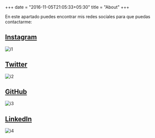 +++
date = "2016-11-05T21:05:33+05:30"
title = "About"
+++

En este apartado puedes encontrar mis redes sociales para que puedas contactarme:

## [Instagram](https://www.instagram.com/ulises_ornelasr/)

![i1](https://user-images.githubusercontent.com/99143567/175183116-d1b51871-c691-43cd-bae2-536d1d6c0c59.png)

## [Twitter](https://twitter.com/UlisesOrnelass)

![i2](https://user-images.githubusercontent.com/99143567/175183127-09bb1974-67e7-49e9-9d98-a7b9339e9a9b.png)

## [GitHub](https://github.com/UlisesOrnelasR)

![i3](https://user-images.githubusercontent.com/99143567/175183138-ea15fec7-d633-4f43-b0f0-0fdc5cf2e1c7.JPG)

## [LinkedIn](https://www.linkedin.com/in/ulises-ornelas/)

![i4](https://user-images.githubusercontent.com/99143567/175183148-cbcade7f-d38b-459f-9342-73783cb266b1.JPG)
